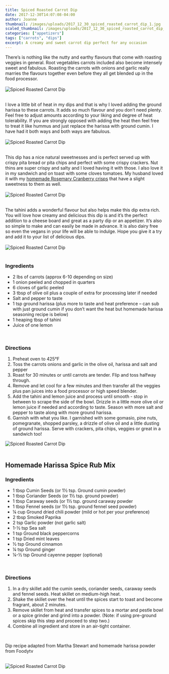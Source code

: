 ```yaml
---
title: Spiced Roasted Carrot Dip
date: 2017-12-30T14:07:08-04:00
author: Joanne
thumbnail: /images/uploads/2017_12_30_spiced_roasted_carrot_dip_1.jpg
scaled_thumbnail: /images/uploads/2017_12_30_spiced_roasted_carrot_dip_0.jpg
categories: ["appetizers"]
tags: ["carrots", "dips"]
excerpt: A creamy and sweet carrot dip perfect for any occasion
---
```


There’s is nothing like the nutty and earthy flavours that come with roasting veggies in general. Root vegetables carrots included also become intensely sweet and fabulous. Roasting the carrots with onions and garlic really marries the flavours together even before they all get blended up in the food processor.
<br>
<br>
![Spiced Roasted Carrot Dip](/images/uploads/2017_12_30_spiced_roasted_carrot_dip_2.jpg)
<br>
<br>

I love a little bit of heat in my dips and that is why I loved adding the ground harissa to these carrots. It adds so much flavour and you don’t need plenty. Feel free to adjust amounts according to your liking and degree of heat tolerability. If you are strongly opposed with adding the heat then feel free to treat it like hummus and just replace the harissa with ground cumin.  I have had it both ways and both ways are fabulous.
<br>
<br>
![Spiced Roasted Carrot Dip](/images/uploads/2017_12_30_spiced_roasted_carrot_dip_4.jpg)
<br>
<br>

This dip has a nice natural sweetnesses and is perfect served up with crispy pita bread or pita chips and perfect with some crispy crackers. Nut thins are super crispy and salty and I loved having it with those.  I also love it in my sandwich and on toast with some cloves tomatoes.  My husband loved it with my [homemade Rosemary Cranberry crisps](https://www.oliveandmango.com/rosemary-cranberry-crisps/) that have a slight sweetness to them as well.
<br>
<br>
![Spiced Roasted Carrot Dip](/images/uploads/2017_12_30_spiced_roasted_carrot_dip_5.jpg)
<br>
<br>

The tahini adds a wonderful flavour but also helps make this dip extra rich. You will love how creamy and delicious this dip is and it’s the perfect addition to a cheese board and great as a party dip or an appetizer. It’s also so simple to make and can easily be made in advance.  It is also dairy free so even the vegans in your life will be able to indulge.  Hope you give it a try and add it to your list of delicious dips.
<br>
<br>
![Spiced Roasted Carrot Dip](/images/uploads/2017_12_30_spiced_roasted_carrot_dip_3.jpg)
<br>
<br>

### Ingredients

* 2 lbs of carrots (approx 6-10 depending on size)
* 1 onion peeled and chopped in quarters
* 6 cloves of garlic peeled
* 3 tbsp of olive oil plus a couple of extra for processing later if needed
* Salt and pepper to taste
* 1 tsp ground harissa (plus more to taste and heat preference – can sub with just ground cumin if you don’t want the heat but homemade harissa seasoning recipe is below)
* 1 heaping tbsp of tahini
* Juice of one lemon
<br>

### Directions

1. Preheat oven to 425&deg;F
1. Toss the carrots onions and garlic in the olive oil, harissa and salt and pepper
1. Roast for 30 minutes or until carrots are tender. Flip and toss halfway through.
1. Remove and let cool for a few minutes and then transfer all the veggies plus pan juices into a food processor or high speed blender.
1. Add the tahini and lemon juice and process until smooth - stop in between to scrape the side of the bowl. Drizzle in a little more olive oil or lemon juice if needed and according to taste.  Season with more salt and pepper to taste along with more ground harissa.
1. Garnish with what you like. I garnished with some gomasio, pine nuts, pomegranate, shopped parsley, a drizzle of olive oil and a little dusting of ground harissa. Serve with crackers, pita chips, veggies or great in a sandwich too!  

![Spiced Roasted Carrot Dip](/images/uploads/2017_12_30_spiced_roasted_carrot_dip_6.jpg)
<br>
<br>

## Homemade Harissa Spice Rub Mix

### Ingredients

* 1 tbsp Cumin Seeds (or 1&frac12; tsp. Ground cumin powder)
* 1 tbsp Coriander Seeds (or 1&frac12; tsp. ground powder)
* 1 tbsp Caraway seeds (or 1&frac12; tsp. ground caraway powder
* 1 tbsp Fennel seeds (or 1&frac12; tsp. ground fennel seed powder)
* &frac14; cup Ground dried chili powder (mild or hot per your preference)
* 2 tbsp Smoked Paprika
* 2 tsp Garlic powder (not garlic salt)
* 1-&frac12; tsp Sea salt
* 1 tsp Ground black peppercorns
* 1 tsp Dried mint leaves
* &frac12; tsp Ground cinnamon
* &frac14; tsp Ground ginger
* &frac14;-&frac12; tsp Ground cayenne pepper (optional)
<br>

### Directions

1. In a dry skillet add the cumin seeds, coriander seeds, caraway seeds and fennel seeds. Heat skillet on medium-high heat.
1. Shake the skillet over the heat until the spices start to toast and become fragrant, about 2 minutes.
1. Remove skillet from heat and transfer spices to a mortar and pestle bowl or a spice grinder and grind into a powder. (Note: if using pre-ground spices skip this step and proceed to step two.)
1. Combine all ingredient and store in an air-tight container.
<br>

Dip recipe adapted from Martha Stewart and homemade harissa powder from Foodytv
<br>
<br>

![Spiced Roasted Carrot Dip](/images/uploads/2017_12_30_spiced_roasted_carrot_dip_7.jpg)
